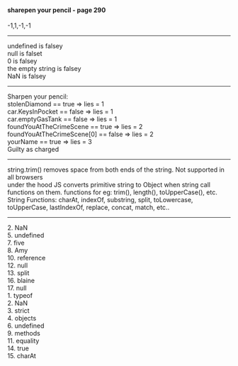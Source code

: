 #### sharepen your pencil - page 290
-1,1,-1,-1
<hr>
undefined is falsey <br>
null is falset <br>
0 is falsey <br>
the empty string is falsey <br>
NaN is falsey <br>
<hr>
Sharpen your pencil: <br>
stolenDiamond == true => lies = 1 <br>
car.KeysInPocket == false => lies = 1 <br>
car.emptyGasTank == false => lies = 1 <br>
foundYouAtTheCrimeScene == true => lies = 2 <br>
foundYouAtTheCrimeScene[0] == false => lies = 2 <br>
yourName == true => lies = 3 <br>
Guilty as charged <br> 
<hr>
string.trim() removes space from both ends of the string. Not supported in all browsers <br>
under the hood JS converts primitive string to Object when string call functions on them. functions for eg: trim(), length(), toUpperCase(), etc. <br>
String Functions: charAt, indexOf, substring, split, toLowercase, toUpperCase, lastIndexOf, replace, concat, match, etc.. <br>

<hr>
2. NaN <br>
5. undefined <br>
7. five <br>
8. Amy <br>
10. reference <br>
12. null <br>
13. split <br>
16. blaine    <br>
17. null <br>
1. typeof <br>
2. NaN <br>
3. strict  <br>
4. objects <br>
6. undefined <br>
9. methods <br>
11. equality <br>
14. true <br>
15. charAt<br>

